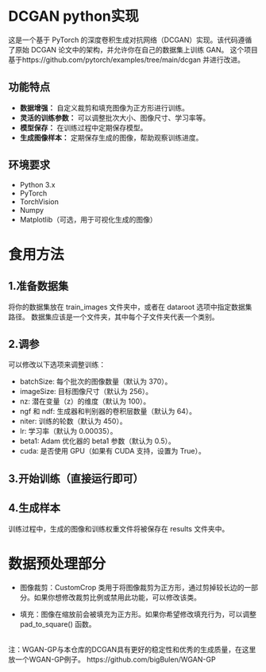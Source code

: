 # DCGAN python实现

这是一个基于 PyTorch 的深度卷积生成对抗网络（DCGAN）实现。该代码遵循了原始 DCGAN 论文中的架构，并允许你在自己的数据集上训练 GAN。
这个项目基于https://github.com/pytorch/examples/tree/main/dcgan 并进行改进。

## 功能特点
- **数据增强：** 自定义裁剪和填充图像为正方形进行训练。
- **灵活的训练参数：** 可以调整批次大小、图像尺寸、学习率等。
- **模型保存：** 在训练过程中定期保存模型。
- **生成图像样本：** 定期保存生成的图像，帮助观察训练进度。

## 环境要求
- Python 3.x
- PyTorch
- TorchVision
- Numpy
- Matplotlib（可选，用于可视化生成的图像）

# 食用方法
## 1.准备数据集
将你的数据集放在 train_images 文件夹中，或者在 dataroot 选项中指定数据集路径。
数据集应该是一个文件夹，其中每个子文件夹代表一个类别。
## 2.调参
可以修改以下选项来调整训练：
- batchSize: 每个批次的图像数量（默认为 370）。
- imageSize: 目标图像尺寸（默认为 256）。
- nz: 潜在变量（z）的维度（默认为 100）。
- ngf 和 ndf: 生成器和判别器的卷积层数量（默认为 64）。
- niter: 训练的轮数（默认为 450）。
- lr: 学习率（默认为 0.00035）。
- beta1: Adam 优化器的 beta1 参数（默认为 0.5）。
- cuda: 是否使用 GPU（如果有 CUDA 支持，设置为 True）。

## 3.开始训练（直接运行即可）

## 4.生成样本
训练过程中，生成的图像和训练权重文件将被保存在 results 文件夹中。

# 数据预处理部分
- 图像裁剪：CustomCrop 类用于将图像裁剪为正方形，通过剪掉较长边的一部分。如果你想修改裁剪比例或禁用此功能，可以修改该类。

- 填充：图像在缩放前会被填充为正方形。如果你希望修改填充行为，可以调整 pad_to_square() 函数。

</br>
注：WGAN-GP与本仓库的DCGAN具有更好的稳定性和优秀的生成质量，在这里放一个WGAN-GP例子。
https://github.com/bigBulen/WGAN-GP
